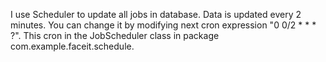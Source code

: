 I use Scheduler to update all jobs in database.
Data is updated every 2 minutes.
You can change it by modifying next cron expression "0 0/2 * * * ?".
This cron in the JobScheduler class in package com.example.faceit.schedule.